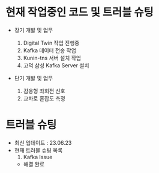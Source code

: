 # 현재 작업중인 코드 및 트러블 슈팅   

- 장기 개발 및 업무   
  1. Digital Twin 작업 진행중
  2. Kafka 데이터 전송 작업
  3. Kunin-tns 서버 설치 작업
  4. 고덕 삼성 Kafka Server 설치   

- 단기 개발 및 업무 
  1. 감응형 좌회전 신호
  2. 교차로 혼잡도 측정
     

# 트러블 슈팅 
- 최신 업데이트 : 23.06.23
- 현재 트러블 슈팅 목록
  1. Kafka Issue
  - 해결 완료 

